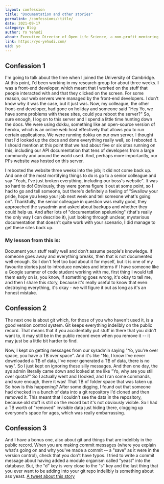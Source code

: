 ```yaml
---
layout: confession
title: "Documentation and other stories"
permalink: /confessions/:title/
date: 2021-09-17
category: Blog
author: Yo Yehudi
about: Executive Director of Open Life Science, a non-profit mentoring and training company
link: https://yo-yehudi.com/
uid: yo
---
```

## Confession 1

I'm going to talk about the time when I joined the University of Cambridge.
At this point, I'd been working in my research group for about three weeks.
I was a front-end developer, which meant that I worked on the stuff that people interacted with and that they clicked on the screen.
For some reason, our web servers were managed by the front-end developers.
I don't know why it was the case, but it just was.
Now, my colleague, the other front-end developer, had gone on holiday and someone said "Hey Yo, we have some problems with these sites, could you reboot the server?"
So, sure enough, I log on to this server and I spend a little time hunting down the docs.
We were using dokku, something like an open-source version of heroku, which is an online web host effectively that allows you to run certain applications.
We were running dokku on our own server.
I thought that I'd looked up the docs and done everything really well, so I rebooted it.
I should mention at this point that we had about five or six sites running on this, including our API documentation that tens of developers from a large community and around the world used.
And, perhaps more importantly, our PI's website was hosted on this server.

I rebooted the website three weeks into the job; it did not come back up.
And one of the most mortifying things to do is go to a senior colleague and say "Yeah, I've just broken everything, including our boss's website".
It was so hard to do!
Obviously, they were gonna figure it out at some point, so I had to go and tell someone, but there's definitely a feeling of "Swallow your pride, hope you keep your job next week and tell someone what's going on".
Thankfully, the senior colleague in question was really good, they approached the sysadmin and asked about backups and whether they could help us.
And after lots of "documentation spelunking" (that's really the only way I can describe it), just looking through unclear, mysterious documentation that doesn't quite work with your scenario, I did manage to get these sites back up.

### My lesson from this is:
Document your stuff really well and don't assume people's knowledge.
If someone goes away and everything breaks, then that is not documented well enough.
So I don't feel too bad about it for myself, but it is one of my favourite stories just to introduce newbies and interns if I have someone like a Google summer of code student working with me, first thing I would tell them early on is, you know, if something goes wrong, it's okay to tell me, and then I share this story, because it's really useful to know that even destroying everything, it's okay - we will figure it out as long as it's an honest mistake.

## Confession 2

The next one is about git which, for those of you who haven't used it, is a good version control system.
Git keeps everything indelibly on the public record.
That means that if you accidentally put stuff in there that you didn't want to, it may still be in the public record even when you remove it -- it may just be a little bit harder to find.

Now, I kept on getting messages from our sysadmin saying "Yo, you're over space, you have a TB over space".
And it's like "No, I know I've never downloaded a TB of data, I've never generated a TB of data, there is no way".
So I just kept on ignoring these silly messages.
And then one day, the sys admin literally came down and looked at me like "Yo, why are you still over quota?"
So I actually went and I looked, and I ran some commands, and sure enough, there it was!
That TB of folder space that was taken up.
So how is this happening?
After some digging, I found out that someone had checked in a bunch of data into a git repository I'd cloned and then removed it.
This meant that I couldn't see the data in the repository, because old stuff is still on the record but it's not obviously visible.
So I had a TB worth of "removed" invisible data just hiding there, clogging up everyone's space for ages, which was really embarrassing.

## Confession 3

And I have a bonus one, also about git and things that are indelibly in the public record.
When you are making commit messages (where you explain what's going on and why you've made a commit -- a "save" as it were in the version control), check that you don't have typos.
I tried to write a commit message about having added a module organism called "yeast" into the database.
But, the "d" key is very close to the "s" key and the last thing that you ever want to be adding into your git repo indelibly is something about ass yeast.
[A tweet about this story](https://twitter.com/yoyehudi/status/840161418779471872?s=20)
